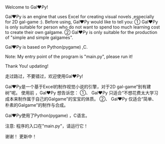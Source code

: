 Welcome to Gal♥Py! 

Gal♥Py is an engine that uses Excel for creating visual novels ,especially for 2D gal-game :).
Before using, Gal♥Py would like to tell you:
 ① Gal♥Py is only suitable for person who do not want to spend too much learning cost to create their own galgame.
 ② Gal♥Py is only suitable for the production of "simple and simple galgames".

Gal♥Py is based on Python(pygame) ,C. 

Note:
 My entry point of the program is "main.py", please run it!

Thank You!
updating!

走过路过，不要错过，欢迎使用Gal♥Py!

Gal♥Py是一个基于Excel的制作视觉小说的引擎，对于2D gal-game“别有建树”呢。
使用前 ，Gal♥Py 想告诉您：
	①、 Gal♥Py 只适合“不想花费太大学习成本来制作属于自己的Galgame”的宝宝的体质。
	②、 Gal♥Py 仅适合“简单、朴素的Galgame”的制作与合成。

Gal♥Py使用了Python(pygame) ，C语言。

注意:
 程序的入口在"main.py"，请运行它！

谢谢！
更新中！
